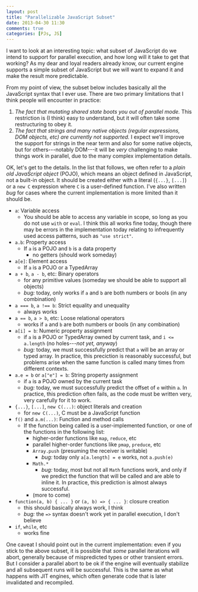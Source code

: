 ```yaml
---
layout: post
title: "Parallelizable JavaScript Subset"
date: 2013-04-30 11:30
comments: true
categories: [PJs, JS]
---
```

I want to look at an interesting topic: what subset of JavaScript do
we intend to support for parallel execution, and how long will it take
to get that working? As my dear and loyal readers already know, our
current engine supports a simple subset of JavaScript but we will want
to expand it and make the result more predictable.

From my point of view, the subset below includes basically all the
JavaScript syntax that I ever use. There are two primary limitations
that I think people will encounter in practice:

1. *The fact that mutating shared state boots you out of parallel
   mode.* This restriction is (I think) easy to understand, but it
   will often take some restructuring to obey it.
2. *The fact that strings and many native objects (regular
   expressions, DOM objects, etc) are currently not supported.* I
   expect we'll improve the support for strings in the near term and
   also for some native objects, but for others---notably DOM---it
   will be *very* challenging to make things work in parallel, due to
   the many complex implementation details.

OK, let's get to the details. In the list that follows, we often refer
to a *plain old JavaScript object* (POJO), which means an object
defined in JavaScript, not a built-in object. It should be created
either with a literal (`{...}`, `[...]`) or a `new C` expression where
`C` is a user-defined function. I've also written *bug* for cases
where the current implementation is more limited than it should be.

- `a`: Variable access
  - You should be able to access any variable in scope, so long as you
    do not use `with` or `eval`. I think this all works fine today,
    though there may be errors in the implementation today relating to
    infrequently used access patterns, such as `"use strict"`.
- `a.b`: Property access
  - If `a` is a POJO and `b` is a data property
    - no getters (should work someday)
- `a[e]`: Element access
  - If `a` is a POJO or a TypedArray
- `a + b`, `a - b`, etc: Binary operators
  - for any primitive values (someday we should be able to support all objects)
  - *bug:* today, only works if `a` and `b` are both numbers or bools
     (in any combination)
- `a === b`, `a !== b`: Strict equality and unequality
  - always works
- `a == b`, `a > b`, etc: Loose relational operators
  - works if `a` and `b` are both numbers or bools (in any combination)
- `a[i] = b`: Numeric property assignment
  - if `a` is a POJO or TypedArray owned by current task, and `i <=
    a.length` (no holes---*not yet, anyway*)
  - *bug:* today, we must successfully predict that `a` will be an array
    or typed array. In practice, this preciction is reasonably successful,
    but problems arise when the same function is called many times from
    different contexts.
- `a.e = b` or `a["e"] = b`: String property assignment
  - if `a` is a POJO owned by the current task
  - *bug:* today, we must successfully predict the offset of `e` within `a`.
    In practice, this prediction often fails, as the code must be written
    very, very carefully for it to work.
- `{...}`, `[...]`, `new C(...)`: object literals and creation
  - for `new C(...)`, C must be a JavaScript function
- `f()` and `a.m(...)`: Function and method calls
  - If the function being called is a user-implemented function, or
    one of the functions in the following list:
    - higher-order functions like `map`, `reduce`, etc
    - parallel higher-order functions like `pmap`, `preduce`, etc
    - `Array.push` (presuming the receiver is writable)
      - *bug:* today only `a[a.length] = e` works, not `a.push(e)`
    - `Math.*`
      - *bug:* today, most but not all `Math` functions work, and only
        if we predict the function that will be called and are able to
        inline it. In practice, this prediction is almost always
        successful.
    - (more to come)
- `function(a, b) { ... }` or `(a, b) => { ... }`: closure creation
  - this should basically always work, I think
  - *bug:* the `=>` syntax doesn't work yet in parallel execution, I
     don't believe
- `if`, `while`, etc
  - works fine

One caveat I should point out in the current implementation: even if
you stick to the above subset, it is possible that *some* parallel
iterations will abort, generally because of mispredicted types or
other transient errors. But I consider a parallel abort to be ok if
the engine will eventually stabilize and all subsequent runs will be
successful. This is the same as what happens with JIT engines, which
often generate code that is later invalidated and recompiled.
